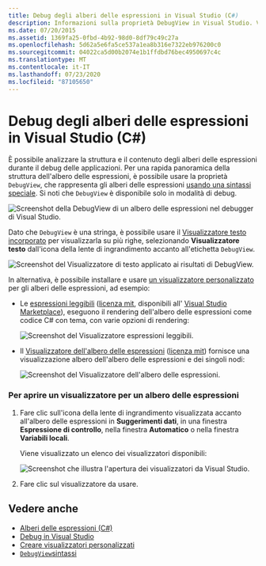 ```yaml
---
title: Debug degli alberi delle espressioni in Visual Studio (C#)
description: Informazioni sulla proprietà DebugView in Visual Studio. Vedere come usare questa proprietà per analizzare la struttura e il contenuto degli alberi delle espressioni.
ms.date: 07/20/2015
ms.assetid: 1369fa25-0fbd-4b92-98d0-8df79c49c27a
ms.openlocfilehash: 5d62a5e6fa5ce537a1ea8b316e7322eb976200c0
ms.sourcegitcommit: 04022ca5d00b2074e1b1ffdbd76bec4950697c4c
ms.translationtype: MT
ms.contentlocale: it-IT
ms.lasthandoff: 07/23/2020
ms.locfileid: "87105650"
---
```

# <a name="debugging-expression-trees-in-visual-studio-c"></a>Debug degli alberi delle espressioni in Visual Studio (C#)
È possibile analizzare la struttura e il contenuto degli alberi delle espressioni durante il debug delle applicazioni. Per una rapida panoramica della struttura dell'albero delle espressioni, è possibile usare la proprietà `DebugView`, che rappresenta gli alberi delle espressioni [usando una sintassi speciale](debugview-syntax.md). Si noti che `DebugView` è disponibile solo in modalità di debug.  

![Screenshot della DebugView di un albero delle espressioni nel debugger di Visual Studio.](media/debugging-expression-trees-in-visual-studio/debugview-expression-tree.png)

Dato che `DebugView` è una stringa, è possibile usare il [Visualizzatore testo incorporato](https://docs.microsoft.com/visualstudio/debugger/view-strings-visualizer#open-a-string-visualizer) per visualizzarla su più righe, selezionando **Visualizzatore testo** dall'icona della lente di ingrandimento accanto all'etichetta `DebugView`.

 ![Screenshot del Visualizzatore di testo applicato ai risultati di DebugView.](media/debugging-expression-trees-in-visual-studio/string-visualizer-debugview.png)

In alternativa, è possibile installare e usare [un visualizzatore personalizzato](https://docs.microsoft.com/visualstudio/debugger/create-custom-visualizers-of-data) per gli alberi delle espressioni, ad esempio:

- Le [espressioni leggibili](https://github.com/agileobjects/ReadableExpressions) ([licenza mit](https://github.com/agileobjects/ReadableExpressions/blob/master/LICENSE.md), disponibili all' [Visual Studio Marketplace](https://marketplace.visualstudio.com/items?itemName=vs-publisher-1232914.ReadableExpressionsVisualizers)), eseguono il rendering dell'albero delle espressioni come codice C# con tema, con varie opzioni di rendering:

  ![Screenshot del Visualizzatore espressioni leggibili.](media/debugging-expression-trees-in-visual-studio/readable-expressions-visualizer.png)

- Il [Visualizzatore dell'albero delle espressioni](https://github.com/zspitz/ExpressionTreeVisualizer/blob/master/README.md) ([licenza mit](https://github.com/zspitz/ExpressionTreeVisualizer/blob/master/LICENSE)) fornisce una visualizzazione albero dell'albero delle espressioni e dei singoli nodi:

  ![Screenshot del Visualizzatore dell'albero delle espressioni.](media/debugging-expression-trees-in-visual-studio/expression-tree-visualizer.png)

### <a name="to-open-a-visualizer-for-an-expression-tree"></a>Per aprire un visualizzatore per un albero delle espressioni  
  
1. Fare clic sull'icona della lente di ingrandimento visualizzata accanto all'albero delle espressioni in **Suggerimenti dati**, in una finestra **Espressione di controllo**, nella finestra **Automatico** o nella finestra **Variabili locali**.  

    Viene visualizzato un elenco dei visualizzatori disponibili:

    ![Screenshot che illustra l'apertura dei visualizzatori da Visual Studio.](media/debugging-expression-trees-in-visual-studio/expression-tree-visualizers.png)

2. Fare clic sul visualizzatore da usare.  
  
## <a name="see-also"></a>Vedere anche

- [Alberi delle espressioni (C#)](./index.md)
- [Debug in Visual Studio](/visualstudio/debugger/debugger-feature-tour)
- [Creare visualizzatori personalizzati](/visualstudio/debugger/create-custom-visualizers-of-data)
- [`DebugView`sintassi](debugview-syntax.md)
